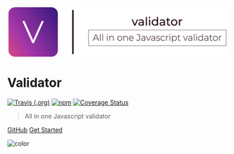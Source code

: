 <!-- Cover image should always be first! -->
<img src="images/cover.png" alt="Validator Cover" width="500" height="auto"/>

# Validator

[![Travis (.org)](https://img.shields.io/travis/oslllo/validator?label=Travis%20CI)](https://travis-ci.org/github/oslllo/validator)
[![npm](https://img.shields.io/npm/v/oslllo-validator)](https://www.npmjs.com/package/oslllo-validator)
[![Coverage Status](https://coveralls.io/repos/github/oslllo/validator/badge.svg?branch=master)](https://coveralls.io/github/oslllo/validator?branch=master)

> All in one Javascript validator

[GitHub](https://github.com/oslllo/validator/)
[Get Started](/getting-started/introduction)

<!-- background color -->

![color](#fff)